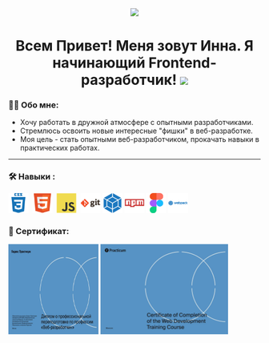 
<div id="header" align="center">
<img src="https://media.giphy.com/media/jdPMeyv9rn0hZHh8n9/giphy.gif" width="200"/>
<h1>
  Всем Привет! Меня зовут Инна. Я начинающий Frontend-разработчик!
  <img src="https://media.giphy.com/media/hvRJCLFzcasrR4ia7z/giphy.gif" width="30px"/>
</h1></div>


### :woman_technologist: Обо мне:
- Хочу работать в дружной атмосфере с опытными разработчиками.
- Стремлюсь освоить новые интересные "фишки" в веб-разработке.
- Моя цель - стать опытными веб-разработчиком, прокачать навыки в практических работах.

---

### :hammer_and_wrench: Навыки :
<div>
  <img src="https://github.com/devicons/devicon/blob/master/icons/css3/css3-plain-wordmark.svg"  title="CSS3" alt="CSS" width="40" height="40"/>&nbsp;
  <img src="https://github.com/devicons/devicon/blob/master/icons/html5/html5-original.svg" title="HTML5" alt="HTML" width="40" height="40"/>&nbsp;
  <img src="https://github.com/devicons/devicon/blob/master/icons/javascript/javascript-original.svg" title="JavaScript" alt="JavaScript" width="40" height="40"/>&nbsp;
  <img src="https://github.com/devicons/devicon/blob/master/icons/git/git-original-wordmark.svg" title="Git" **alt="Git" width="40" height="40"/>
  <img src="https://github.com/devicons/devicon/blob/master/icons/webpack/webpack-plain.svg" title="Git" **alt="Git" width="40" height="40"/>
  <img src="https://github.com/devicons/devicon/blob/master/icons/npm/npm-original-wordmark.svg" **alt="Git" width="40" height="40"/>
  <img src="https://github.com/devicons/devicon/blob/master/icons/figma/figma-original.svg" **alt="Git" width="40" height="40"/>
  <img src="https://github.com/devicons/devicon/blob/master/icons/webpack/webpack-plain-wordmark.svg" **alt="Git" width="40" height="40"/>
  </div>
  
  ### 📖 Сертификат:
  <div>
<img src="https://github.com/InnaRomanova/InnaRomanova/blob/main/Романова%20Инна%20Петровна_20232WD00005.pdf" height="180px" width="180" alt="certificate">
<img src="https://github.com/InnaRomanova/InnaRomanova/blob/main/Inna%20Romanova_20232WD00005.pdf" height="180px" alt="certificate">
  </div>

